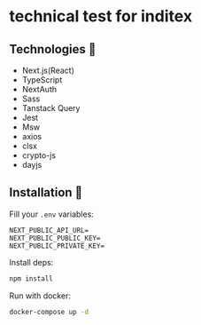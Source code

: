 # technical test for inditex

## Technologies 🔧

- Next.js(React)
- TypeScript
- NextAuth
- Sass
- Tanstack Query
- Jest
- Msw
- axios
- clsx
- crypto-js
- dayjs


## Installation 💾

Fill your `.env` variables:

```
NEXT_PUBLIC_API_URL=
NEXT_PUBLIC_PUBLIC_KEY=
NEXT_PUBLIC_PRIVATE_KEY=
```

Install deps:

```bash
npm install
```


Run with docker:

```bash
docker-compose up -d
```
